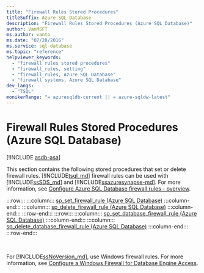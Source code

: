```yaml
---
title: "Firewall Rules Stored Procedures"
titleSuffix: Azure SQL Database
description: "Firewall Rules Stored Procedures (Azure SQL Database)"
author: VanMSFT
ms.author: vanto
ms.date: "07/28/2016"
ms.service: sql-database
ms.topic: "reference"
helpviewer_keywords:
  - "firewall rules stored procedures"
  - "firewall_rules, setting"
  - "firewall_rules, Azure SQL Database"
  - "firewall systems, Azure SQL Database"
dev_langs:
  - "TSQL"
monikerRange: "= azuresqldb-current || = azure-sqldw-latest"
---
```

# Firewall Rules Stored Procedures (Azure SQL Database)
[!INCLUDE [asdb-asa](../../includes/applies-to-version/asdb-asa.md)]

  This section contains the following stored procedures that set or delete firewall rules. [!INCLUDE[tsql_md](../../includes/tsql-md.md)] firewall rules can be used with [!INCLUDE[ssSDS_md](../../includes/sssds-md.md)] and [!INCLUDE[ssazuresynapse-md](../../includes/ssazuresynapse-md.md)]. For more information, see [Configure Azure SQL Database firewall rules - overview](/azure/azure-sql/database/firewall-configure).

:::row:::
    :::column:::
        [sp_set_firewall_rule &#40;Azure SQL Database&#41;](../../relational-databases/system-stored-procedures/sp-set-firewall-rule-azure-sql-database.md)
    :::column-end:::
    :::column:::
        [sp_delete_firewall_rule &#40;Azure SQL Database&#41;](../../relational-databases/system-stored-procedures/sp-delete-firewall-rule-azure-sql-database.md)
    :::column-end:::
:::row-end:::
:::row:::
    :::column:::
        [sp_set_database_firewall_rule &#40;Azure SQL Database&#41;](../../relational-databases/system-stored-procedures/sp-set-database-firewall-rule-azure-sql-database.md)
    :::column-end:::
    :::column:::
        [sp_delete_database_firewall_rule &#40;Azure SQL Database&#41;](../../relational-databases/system-stored-procedures/sp-delete-database-firewall-rule-azure-sql-database.md)
    :::column-end:::
:::row-end:::

&nbsp;
  
For [!INCLUDE[ssNoVersion_md](../../includes/ssnoversion-md.md)], use Windows firewall rules. For more information, see [Configure a Windows Firewall for Database Engine Access](../../database-engine/configure-windows/configure-a-windows-firewall-for-database-engine-access.md).   
